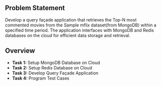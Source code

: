 ## Problem Statement

Develop a query façade application that retrieves the Top-N most commented movies from the Sample mflix dataset(from MongoDB) within a specified time period. 
The application interfaces with MongoDB and Redis databases on the cloud for efficient data storage and retrieval.

## Overview

- **Task 1:** Setup MongoDB Database on Cloud
- **Task 2:** Setup Redis Database on Cloud
- **Task 3:** Develop Query Façade Application
- **Task 4:** Program Test Cases
